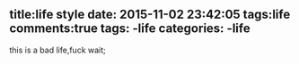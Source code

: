 title:life style
date: 2015-11-02 23:42:05
tags:life
comments:true
tags:
-life
categories:
-life
---
this is a bad life,fuck wait;
